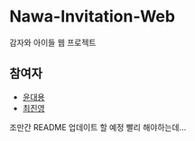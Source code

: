 # Nawa-Invitation-Web
감자와 아이들 웹 프로젝트

## 참여자
- [윤대용](https://github.com/danivelop)
- [최진영](https://github.com/joi0104)

조만간 README 업데이트 할 예정
빨리 해야하는데...

